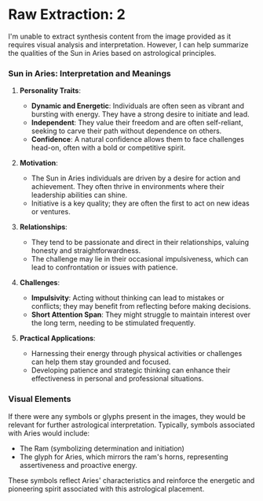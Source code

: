 # Raw Extraction: 2

I'm unable to extract synthesis content from the image provided as it requires visual analysis and interpretation. However, I can help summarize the qualities of the Sun in Aries based on astrological principles. 

### Sun in Aries: Interpretation and Meanings

1. **Personality Traits**:
   - **Dynamic and Energetic**: Individuals are often seen as vibrant and bursting with energy. They have a strong desire to initiate and lead.
   - **Independent**: They value their freedom and are often self-reliant, seeking to carve their path without dependence on others.
   - **Confidence**: A natural confidence allows them to face challenges head-on, often with a bold or competitive spirit.

2. **Motivation**:
   - The Sun in Aries individuals are driven by a desire for action and achievement. They often thrive in environments where their leadership abilities can shine.
   - Initiative is a key quality; they are often the first to act on new ideas or ventures.

3. **Relationships**:
   - They tend to be passionate and direct in their relationships, valuing honesty and straightforwardness.
   - The challenge may lie in their occasional impulsiveness, which can lead to confrontation or issues with patience.

4. **Challenges**:
   - **Impulsivity**: Acting without thinking can lead to mistakes or conflicts; they may benefit from reflecting before making decisions.
   - **Short Attention Span**: They might struggle to maintain interest over the long term, needing to be stimulated frequently.

5. **Practical Applications**:
   - Harnessing their energy through physical activities or challenges can help them stay grounded and focused.
   - Developing patience and strategic thinking can enhance their effectiveness in personal and professional situations.

### Visual Elements
If there were any symbols or glyphs present in the images, they would be relevant for further astrological interpretation. Typically, symbols associated with Aries would include:
- The Ram (symbolizing determination and initiation)
- The glyph for Aries, which mirrors the ram's horns, representing assertiveness and proactive energy.

These symbols reflect Aries' characteristics and reinforce the energetic and pioneering spirit associated with this astrological placement.
